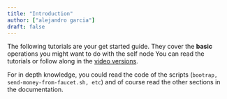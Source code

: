 ```yaml
---
title: "Introduction"
author: ["alejandro garcia"]
draft: false
---
```


The following tutorials are your get started guide.
They cover the **basic** operations you might want to do with the self node
You can read the tutorials or follow along in the [video versions](https://www.youtube.com/playlist?list=PLnPTB0CuBOBzHmIMplX6BT6F3tzKOSFG5).

For in depth knowledge, you could read the code of the scripts
(`bootrap, send-money-from-faucet.sh, etc`) and of course read the other sections in the documentation.
